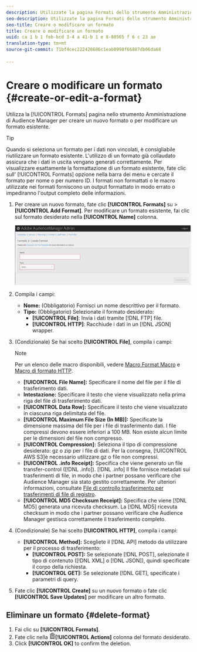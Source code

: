 ```yaml
---
description: Utilizzate la pagina Formati dello strumento Amministrazione di Audience Manager per creare un nuovo formato o per modificare un formato esistente.
seo-description: Utilizzate la pagina Formati dello strumento Amministrazione di Audience Manager per creare un nuovo formato o per modificare un formato esistente.
seo-title: Creare o modificare un formato
title: Creare o modificare un formato
uuid: ca 1 b 1 feb-bcd 3-4 a 41-b 1 e 8-80565 f 6 c 23 ae
translation-type: tm+mt
source-git-commit: 71bf4cec222428686c1eab0998f66887db06da68

---
```



# Creare o modificare un formato {#create-or-edit-a-format}

Utilizza la [!UICONTROL Formats] pagina nello strumento Amministrazione di Audience Manager per creare un nuovo formato o per modificare un formato esistente.

<!-- t_create_format.xml -->

>[!TIP]
>
>Quando si seleziona un formato per i dati non vincolati, è consigliabile riutilizzare un formato esistente. L'utilizzo di un formato già collaudato assicura che i dati in uscita vengano generati correttamente. Per visualizzare esattamente la formattazione di un formato esistente, fate clic sull' [!UICONTROL Formats] opzione nella barra dei menu e cercate il formato per nome o per numero ID. I formati non formattati o le macro utilizzate nei formati forniscono un output formattato in modo errato o impediranno l'output completo delle informazioni.

1. Per creare un nuovo formato, fate clic **[!UICONTROL Formats]** su &gt; **[!UICONTROL Add Format]**. Per modificare un formato esistente, fai clic sul formato desiderato nella **[!UICONTROL Name]** colonna.

   ![](assets/create_format.png)

1. Compila i campi:
   * **Nome:** (Obbligatorio) Fornisci un nome descrittivo per il formato.
   * **Tipo:** (Obbligatorio) Selezionate il formato desiderato:
      * **[!UICONTROL File]**: Invia i dati tramite [!DNL FTP] file.
      * **[!UICONTROL HTTP]**: Racchiude i dati in un [!DNL JSON] wrapper.

1. (Condizionale) Se hai scelto **[!UICONTROL File]**, compila i campi:

   >[!NOTE]
   >
   >Per un elenco delle macro disponibili, vedere [Macro Format Macro](../formats/file-formats.md#concept_A867101505074418A58DE325949E5089) e [Macro di formato HTTP](../formats/web-formats.md#reference_C392124A5F3F42E49F8AADDBA601ADFE).

   * **[!UICONTROL File Name]:** Specificare il nome del file per il file di trasferimento dati.
   * **Intestazione:** Specificare il testo che viene visualizzato nella prima riga del file di trasferimento dati.
   * **[!UICONTROL Data Row]:** Specificare il testo che viene visualizzato in ciascuna riga delimitata del file.
   * **[!UICONTROL Maximum File Size (In MB)]:** Specificate la dimensione massima del file per i file di trasferimento dati. I file compressi devono essere inferiori a 100 MB. Non esiste alcun limite per le dimensioni del file non compresso.
   * **[!UICONTROL Compression]:** Seleziona il tipo di compressione desiderato: gz o zip per i file di dati. Per la consegna, [!UICONTROL AWS S3]è necessario utilizzare.gz o file non compressi.
   * **[!UICONTROL .info Receipt]:** Specifica che viene generato un file transfer-control ([!DNL .info]). [!DNL .info] Il file fornisce metadati sui trasferimenti di file, in modo che i partner possano verificare che Audience Manager sia stato gestito correttamente. Per ulteriori informazioni, consultate [File di controllo trasferimento per trasferimenti di file di registro](https://marketing.adobe.com/resources/help/en_US/aam/c_s2s_add_transfer_control_files.html).
   * **[!UICONTROL MD5 Checksum Receipt]:** Specifica che viene [!DNL MD5] generata una ricevuta checksum. La [!DNL MD5] ricevuta checksum in modo che i partner possano verificare che Audience Manager gestisca correttamente il trasferimento completo.

1. (Condizionale) Se hai scelto **[!UICONTROL HTTP]**, compila i campi:

   * **[!UICONTROL Method]:** Scegliete il [!DNL API] metodo da utilizzare per il processo di trasferimento:
      * **[!UICONTROL POST]:** Se selezionate [!DNL POST], selezionate il tipo di contenuto ([!DNL XML] o [!DNL JSON]), quindi specificate il corpo della richiesta.
      * **[!UICONTROL GET]:** Se selezionate [!DNL GET], specificate i parametri di query.

1. Fate clic **[!UICONTROL Create]** su un nuovo formato o fate clic **[!UICONTROL Save Updates]** per modificare un altro formato.

## Eliminare un formato {#delete-format}

1. Fai clic su **[!UICONTROL Formats]**.
2. Fate clic nella ![](assets/icon_delete.png)**[!UICONTROL Actions]** colonna del formato desiderato.
3. Click **[!UICONTROL OK]** to confirm the deletion.
